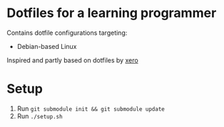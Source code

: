 # Dotfiles for a learning programmer
Contains dotfile configurations targeting:
- Debian-based Linux

Inspired and partly based on dotfiles by [xero](https://github.com/xero/dotfiles/tree/main)

# Setup
1. Run `git submodule init && git submodule update`
2. Run `./setup.sh`


